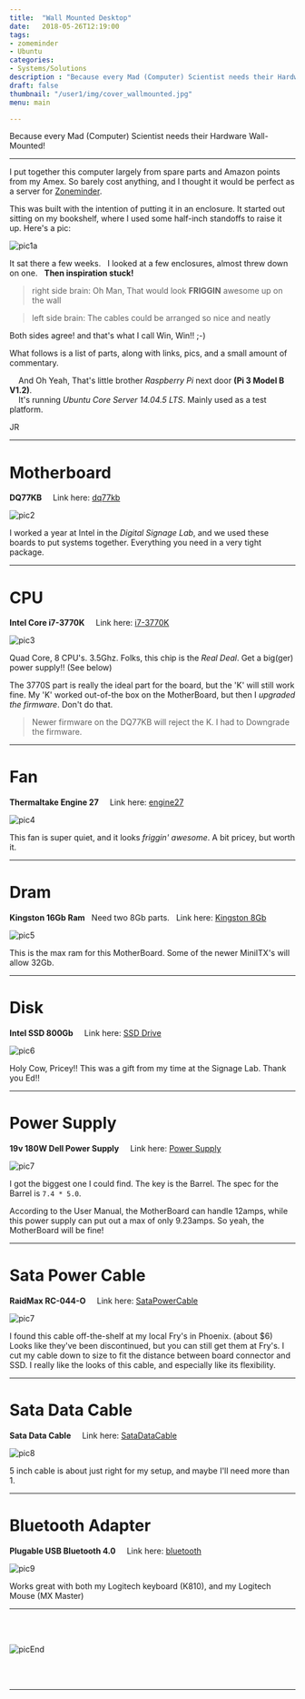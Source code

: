 ```yaml
---
title:  "Wall Mounted Desktop"
date:   2018-05-26T12:19:00
tags:
- zomeminder
- Ubuntu
categories:
- Systems/Solutions
description : "Because every Mad (Computer) Scientist needs their Hardware Wall-Mounted"
draft: false
thumbnail: "/user1/img/cover_wallmounted.jpg"
menu: main

---
```


Because every Mad (Computer) Scientist needs their Hardware Wall-Mounted!

---

I put together this computer largely from spare parts and Amazon points from my Amex.
So barely cost anything, and I thought it would be perfect as a server for 
[Zoneminder](https://zoneminder.com/).

This was built with the intention of putting it in an enclosure.   It started out sitting
on my bookshelf, where I used some half-inch standoffs to raise it up.   Here's a pic:

![pic1a](../img/ontheshelf.jpg)

It sat there a few weeks. &nbsp; I looked at a few enclosures, almost threw down on one. &nbsp;  **Then inspiration stuck!**

> right side brain:   Oh Man, That would look **FRIGGIN** awesome up on the wall

> left side brain:    The cables could be arranged so nice and neatly

Both sides agree! and that's what I call Win, Win!!     ;-)

What follows is a list of parts, along with links, pics, and a small amount of commentary.

 &nbsp; &nbsp; And Oh Yeah, That's little brother *Raspberry Pi* next door **(Pi 3 Model B V1.2)**.<br>
 &nbsp; &nbsp; It's running *Ubuntu Core Server 14.04.5 LTS*.    Mainly used as a test platform.

JR

---

# Motherboard

**DQ77KB**  &nbsp; &nbsp; Link here: [dq77kb](https://www.amazon.com/Intel-DQ77KB-Mini-ITX-BLKDQ77KB-1-Pack/dp/B00GJ5H0XK/ref=sr_1_1?ie=UTF8&qid=1527289293&sr=8-1&keywords=dq77kb&dpID=51WruYmhyUL&preST=_SX300_QL70_&dpSrc=srch)

![pic2](../img/dq77kb.jpg)

I worked a year at Intel in the *Digital Signage Lab*, and we used these boards to put systems together.
Everything you need in a very tight package.

---

# CPU

**Intel Core i7-3770K**  &nbsp; &nbsp; Link here: [i7-3770K](https://www.amazon.com/Intel-i7-3770K-Quad-Core-Processor-Cache/dp/B007SZ0EOW)

![pic3](../img/i73770K.jpg)

Quad Core, 8 CPU's.  3.5Ghz.   Folks, this chip is the *Real Deal*.  Get a big(ger) power supply!!  (See below)

The 3770S part is really the ideal part for the board, but the 'K' will still work fine.   My 'K' worked out-of-the
box on the MotherBoard, but then I *upgraded the firmware*.   Don't do that.

> Newer firmware on the DQ77KB will reject the K.  I had to Downgrade the firmware.

---

# Fan

**Thermaltake Engine 27**  &nbsp; &nbsp; Link here: [engine27](https://www.amazon.com/Thermaltake-Engine-Low-Profile-Cooling-CL-P032-CA06SL/dp/B01MCT9V18)

![pic4](../img/engine27.jpg)

This fan is super quiet, and it looks *friggin' awesome*.
A bit pricey, but worth it.

---

# Dram

**Kingston 16Gb Ram**  &nbsp;  Need two 8Gb parts. &nbsp;  Link here:  [Kingston 8Gb](https://www.amazon.com/gp/product/B0089JIDUI/ref=oh_aui_detailpage_o04_s00?ie=UTF8&psc=1)

![pic5](../img/dram.jpg)

This is the max ram for this MotherBoard.  Some of the newer MiniITX's will allow 32Gb.

---

# Disk

**Intel SSD 800Gb** &nbsp; &nbsp; Link here: [SSD Drive](https://www.amazon.com/Intel-S3700-Internal-Solid-State/dp/B00APLB6G6)

![pic6](../img/ssdDrive.jpg)

Holy Cow, Pricey!!  This was a gift from my time at the Signage Lab.   Thank you Ed!!

---

# Power Supply

**19v 180W Dell Power Supply** &nbsp; &nbsp; Link here: [Power Supply](https://www.amazon.com/gp/product/B07D4F2L86/ref=oh_aui_detailpage_o00_s00?ie=UTF8&psc=1)


![pic7](../img/powersupply.jpg)

I got the biggest one I could find.  The key is the Barrel.
The spec for the Barrel is `7.4 * 5.0`.

According to the User Manual, the MotherBoard can handle 12amps, while this power supply
can put out a max of only 9.23amps.   So yeah, the MotherBoard will be fine!

---

# Sata Power Cable

**RaidMax RC-044-O** &nbsp; &nbsp; Link here:  [SataPowerCable](https://www.frys.com/product/9050437?source=google&gclid=EAIaIQobChMIjr6xppqi2wIVBA5pCh36jwUqEAYYASABEgIpqvD_BwE)

![pic7](../img/sataPowerCable.jpg)

I found this cable off-the-shelf at my local Fry's in Phoenix. (about $6)
Looks like they've been discontinued, but you can still get them at Fry's.
I cut my cable down to size to fit the distance between board connector and SSD.
I really like the looks of this cable, and especially like its flexibility.

---

# Sata Data Cable

**Sata Data Cable** &nbsp; &nbsp;  Link here: [SataDataCable](https://www.amazon.com/gp/product/B01KU95BJ0/ref=oh_aui_detailpage_o03_s00?ie=UTF8&psc=1)

![pic8](../img/sataDataCable.jpg)

5 inch cable is about just right for my setup, and maybe I'll need more than 1.

---

# Bluetooth Adapter

**Plugable USB Bluetooth 4.0** &nbsp; &nbsp; Link here:  [bluetooth](https://www.amazon.com/gp/product/B009ZIILLI/ref=oh_aui_detailpage_o01_s00?ie=UTF8&psc=1)

![pic9](../img/bluetooth.jpg)

Works great with both my Logitech keyboard (K810), and my Logitech Mouse (MX Master)

---

<br>
<br>

![picEnd](../img/dq77kb_close.jpg)


<br>
<br>


---


